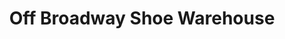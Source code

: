 ---
title: "Off Broadway Shoe Warehouse"
url: /louisville/off-broadway-shoe-warehouse-shelbyville-road/
shop: Schuhe
---